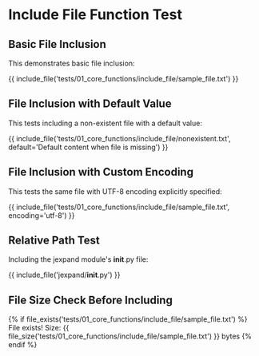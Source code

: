 # Include File Function Test

## Basic File Inclusion
This demonstrates basic file inclusion:

{{ include_file('tests/01_core_functions/include_file/sample_file.txt') }}

## File Inclusion with Default Value
This tests including a non-existent file with a default value:

{{ include_file('tests/01_core_functions/include_file/nonexistent.txt', default='Default content when file is missing') }}

## File Inclusion with Custom Encoding
This tests the same file with UTF-8 encoding explicitly specified:

{{ include_file('tests/01_core_functions/include_file/sample_file.txt', encoding='utf-8') }}

## Relative Path Test
Including the jexpand module's __init__.py file:

{{ include_file('jexpand/__init__.py') }}

## File Size Check Before Including
{% if file_exists('tests/01_core_functions/include_file/sample_file.txt') %}
File exists! Size: {{ file_size('tests/01_core_functions/include_file/sample_file.txt') }} bytes
{% endif %}